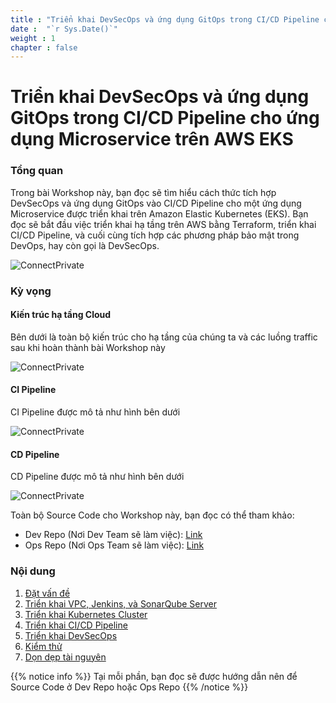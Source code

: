 ```yaml
---
title : "Triển khai DevSecOps và ứng dụng GitOps trong CI/CD Pipeline cho ứng dụng Microservice trên AWS EKS"
date :  "`r Sys.Date()`" 
weight : 1 
chapter : false
---
```

# Triển khai DevSecOps và ứng dụng GitOps trong CI/CD Pipeline cho ứng dụng Microservice trên AWS EKS


### Tổng quan

Trong bài Workshop này, bạn đọc sẽ tìm hiểu cách thức tích hợp DevSecOps và ứng dụng GitOps vào CI/CD Pipeline cho một ứng dụng Microservice được triển khai trên Amazon Elastic Kubernetes (EKS). Bạn đọc sẽ bắt đầu việc triển khai hạ tầng trên AWS bằng Terraform, triển khai CI/CD Pipeline, và cuối cùng tích hợp các phương pháp bảo mật trong DevOps, hay còn gọi là DevSecOps.

<!-- ![ConnectPrivate](/images/graph.mov)  -->
![ConnectPrivate](/images/Workshop2.gif)

### Kỳ vọng

#### Kiến trúc hạ tầng Cloud
Bên dưới là toàn bộ kiến trúc cho hạ tầng của chúng ta và các luồng traffic sau khi hoàn thành bài Workshop này

![ConnectPrivate](/images/Archi.gif)


#### CI Pipeline
CI Pipeline được mô tả như hình bên dưới

![ConnectPrivate](/images/CI_Pipeline.gif)


#### CD Pipeline
CD Pipeline được mô tả như hình bên dưới

![ConnectPrivate](/images/CD_Pipeline.gif)


Toàn bộ Source Code cho Workshop này, bạn đọc có thể tham khảo:

+ Dev Repo (Nơi Dev Team sẽ làm việc): [Link](https://github.com/heyyytamvo/FCJ2024-WS2-DevRepo)
+ Ops Repo (Nơi Ops Team sẽ làm việc): [Link](https://github.com/heyyytamvo/FCJ2024-WS2-OpsRepo)

### Nội dung

 1. [Đặt vấn đề](1-introduce/)
 2. [Triển khai VPC, Jenkins, và SonarQube Server](2-Prerequiste/)
 3. [Triển khai Kubernetes Cluster](3-Scaling-Check/)
 4. [Triển khai CI/CD Pipeline](4-cleanup/)
 5. [Triển khai DevSecOps]()
 6. [Kiểm thử]()
 7. [Dọn dẹp tài nguyên]()

{{% notice info %}}
Tại mỗi phần, bạn đọc sẽ được hướng dẫn nên để Source Code ở Dev Repo hoặc Ops Repo
{{% /notice %}}